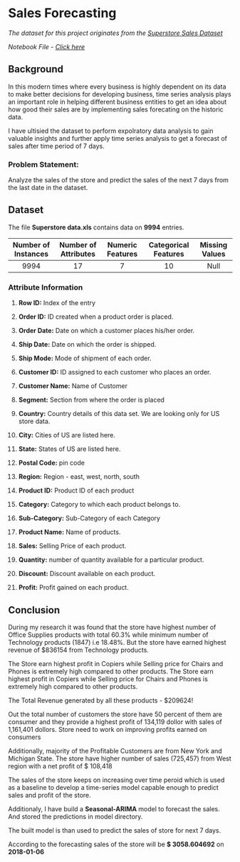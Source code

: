 # Sales Forecasting

*The dataset for this project originates from the [Superstore Sales Dataset](https://www.kaggle.com/shobanama/superstore)*
<br>

*Notebook File - [Click here](https://anaconda.org/arun2728/salesforecasting/notebook)*

## Background

In this modern times where every business is highly dependent on its data to make better decisions for developing business, time series analysis plays an important role in helping different business entities to get an idea about how good their sales are by implementing sales forecating on the historic data.

I have ultisied the dataset to perform expolratory data analysis to gain valuable insights and further apply time series analysis to get a forecast of sales after time period of 7 days.

### Problem Statement: 

Analyze the sales of the store and predict the sales of the next 7 days from the last date in the dataset.


## Dataset
The file **Superstore data.xls** contains data on **9994** entries. 

| Number of Instances | Number of Attributes | Numeric Features | Categorical Features | Missing Values |
| :-: | :-: | :-: | :-: | :-: |
| 9994  | 17 | 7 | 10  | Null |

### Attribute Information

1) **Row ID:** Index of the entry

2) **Order ID:** ID created when a product order is placed.

3) **Order Date:** Date on which a customer places his/her order.

4) **Ship Date:** Date on which the order is shipped.

5) **Ship Mode:** Mode of shipment of each order.

6) **Customer ID:** ID assigned to each customer who places an order.

7) **Customer Name:** Name of Customer

8) **Segment:** Section from where the order is placed

9) **Country:** Country details of this data set. We are looking only for US store data.

10) **City:** Cities of US are listed here.

11) **State:** States of US are listed here.

12) **Postal Code:** pin code

13) **Region:** Region - east, west, north, south

14) **Product ID:** Product ID of each product

15) **Category:** Category to which each product belongs to.

16) **Sub-Category:** Sub-Category of each Category

17) **Product Name:** Name of products.

18) **Sales:** Selling Price of each product.

19) **Quantity:** number of quantity available for a particular product.

20) **Discount:** Discount available on each product.

21) **Profit:** Profit gained on each product.

## Conclusion

During my research it was found that the store have highest number of Office Supplies products with total 60.3% while minimum number of Technology products (1847) i.e 18.48%. But the store have earned highest revenue of $836154 from Technology products.

The Store earn highest profit in Copiers while Selling price for Chairs and Phones is extremely high compared to other products. 
The Store earn highest profit in Copiers while Selling price for Chairs and Phones is extremely high compared to other products.  

The Total Revenue generated by all these products - $209624!

Out the total number of customers the store have 50 percent of them are consumer and they provide a highest profit of 134,119 dollor with sales of 1,161,401 dollors. Store need to work on improving profits earned on consumers

Additionally, majority of the Profitable Customers are from New York and Michigan State. The store have higher number of sales (725,457) from West region with a net profit of $ 108,418

The sales of the store keeps on increasing over time peroid which is used as a baseline to develop a time-series model capable enough to predict sales and profit of the store.

Additionaly, I have build a **Seasonal-ARIMA** model to forecast the sales. And stored the predictions in model directory.

The built model is than used to predict the sales of store for next 7 days. 

According to the forecasting sales of the store will be **$ 3058.604692** on **2018-01-06**
